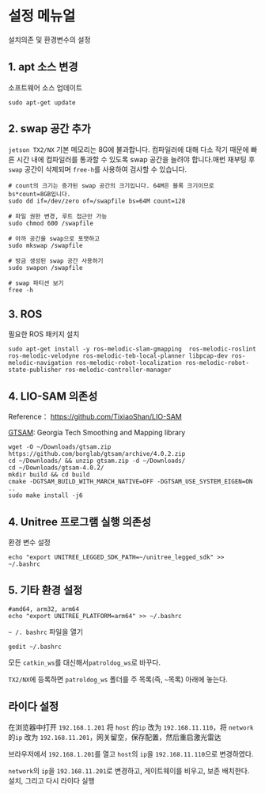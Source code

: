 # 설정 메뉴얼

설치의존 및 환경변수의 설정

## 1. apt 소스 변경


소프트웨어 소스 업데이트

```
sudo apt-get update
```

## 2. swap 공간 추가

`jetson TX2/NX` 기본 메모리는 8G에 불과합니다. 컴파일러에 대해 다소 작기 때문에 빠른 시간 내에 컴파일러를 통과할 수 있도록 swap 공간을 늘려야 합니다.매번 재부팅 후 `swap` 공간이 삭제되며 `free-h`를 사용하여 검사할 수 있습니다.

```
# count의 크기는 증가된 swap 공간의 크기입니다. 64M은 블록 크기이므로 bs*count=8GB입니다.
sudo dd if=/dev/zero of=/swapfile bs=64M count=128

# 파일 권한 변경, 루트 접근만 가능
sudo chmod 600 /swapfile

# 아까 공간을 swap으로 포맷하고
sudo mkswap /swapfile

# 방금 생성된 swap 공간 사용하기
sudo swapon /swapfile

# swap 파티션 보기
free -h
```

## 3. ROS

필요한 ROS 패키지 설치

```
sudo apt-get install -y ros-melodic-slam-gmapping  ros-melodic-roslint ros-melodic-velodyne ros-melodic-teb-local-planner libpcap-dev ros-melodic-navigation ros-melodic-robot-localization ros-melodic-robot-state-publisher ros-melodic-controller-manager
```

## 4. LIO-SAM 의존성

Reference： https://github.com/TixiaoShan/LIO-SAM

[GTSAM](https://github.com/borglab/gtsam/releases): Georgia Tech Smoothing and Mapping library

```
wget -O ~/Downloads/gtsam.zip https://github.com/borglab/gtsam/archive/4.0.2.zip
cd ~/Downloads/ && unzip gtsam.zip -d ~/Downloads/
cd ~/Downloads/gtsam-4.0.2/
mkdir build && cd build
cmake -DGTSAM_BUILD_WITH_MARCH_NATIVE=OFF -DGTSAM_USE_SYSTEM_EIGEN=ON ..
sudo make install -j6
```

## 4. Unitree 프로그램 실행 의존성

환경 변수 설정

```
echo "export UNITREE_LEGGED_SDK_PATH=~/unitree_legged_sdk" >> ~/.bashrc
```

## 5. 기타 환경 설정

```
#amd64, arm32, arm64
echo "export UNITREE_PLATFORM=arm64" >> ~/.bashrc
```

`~ /. bashrc` 파일을 열기


```
gedit ~/.bashrc
```

모든 `catkin_ws`를 대신해서`patroldog_ws`로 바꾸다.

`TX2/NX`에 등록하면 `patroldog_ws` 폴더를 주 목록(즉, `~`목록) 아래에 놓는다.

## 라이다 설정

在浏览器中打开 `192.168.1.201` 将 `host` 的`ip` 改为 `192.168.11.110`，将 `network` 的`ip` 改为 `192.168.11.201`，网关留空，保存配置，然后重启激光雷达

브라우저에서 `192.168.1.201`를 열고 `host`의 `ip`을 `192.168.11.110`으로 변경하였다.

`network`의 `ip`을 `192.168.11.201`로 변경하고, 게이트웨이를 비우고, 보존 배치한다. 설치, 그리고 다시 라이다 실행